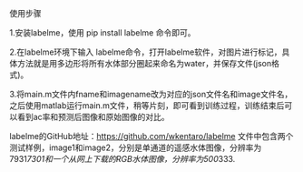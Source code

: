 使用步骤

1.安装labelme，使用 pip install labelme 命令即可。

2.在labelme环境下输入 labelme命令，打开labelme软件，对图片进行标记，具体方法就是用多边形将所有水体部分圈起来命名为water，并保存文件(json格式)。

3.将main.m文件内fname和imagename改为对应的json文件名和image文件名，之后使用matlab运行main.m文件，稍等片刻，即可看到训练过程，训练结束后可以看到ac率和预测后图像和原始图像的对比。

labelme的GitHub地址：https://github.com/wkentaro/labelme
文件中包含两个测试样例，image1和image2，分别是单通道的遥感水体图像，分辨率为7931*7301和一个从网上下载的RGB水体图像，分辨率为500*333.
